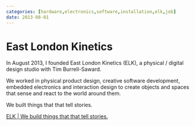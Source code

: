```yaml
---
categories: [hardware,electronics,software,installation,elk,job] 
date: 2013-08-01
---
```


# East London Kinetics 

In August 2013, I founded East London Kinetics (ELK), a physical / digital design studio with Tim Burrell-Saward.

We worked in physical product design, creative software development, embedded electronics and interaction design to create objects and spaces that sense and react to the world around them.

We built things that that tell stories.

[ELK | We build things that that tell stories.](http://elkworks.co.uk/)